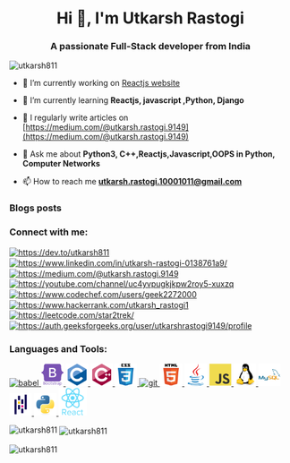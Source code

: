 <h1 align="center">Hi 👋, I'm Utkarsh Rastogi</h1>
<h3 align="center">A passionate Full-Stack developer from India</h3>

<p align="left"> <img src="https://komarev.com/ghpvc/?username=utkarsh811&label=Profile%20views&color=0e75b6&style=flat" alt="utkarsh811" /> </p>



- 🔭 I’m currently working on [Reactjs website](https://github.com/Utkarsh811/acic_miet_website.git)

- 🌱 I’m currently learning **Reactjs, javascript ,Python, Django**

- 📝 I regularly write articles on [https://medium.com/@utkarsh.rastogi.9149](https://medium.com/@utkarsh.rastogi.9149)

- 💬 Ask me about **Python3, C++,Reactjs,Javascript,OOPS in Python, Computer Networks**

- 📫 How to reach me **utkarsh.rastogi.10001011@gmail.com**

### Blogs posts
<!-- BLOG-POST-LIST:START -->
<!-- BLOG-POST-LIST:END -->

<h3 align="left">Connect with me:</h3>
<p align="left">
<a href="https://dev.to/https://dev.to/utkarsh811" target="blank"><img align="center" src="https://raw.githubusercontent.com/rahuldkjain/github-profile-readme-generator/master/src/images/icons/Social/devto.svg" alt="https://dev.to/utkarsh811" height="30" width="40" /></a>
<a href="https://linkedin.com/in/https://www.linkedin.com/in/utkarsh-rastogi-0138761a9/" target="blank"><img align="center" src="https://raw.githubusercontent.com/rahuldkjain/github-profile-readme-generator/master/src/images/icons/Social/linked-in-alt.svg" alt="https://www.linkedin.com/in/utkarsh-rastogi-0138761a9/" height="30" width="40" /></a>
<a href="https://medium.com/https://medium.com/@utkarsh.rastogi.9149" target="blank"><img align="center" src="https://raw.githubusercontent.com/rahuldkjain/github-profile-readme-generator/master/src/images/icons/Social/medium.svg" alt="https://medium.com/@utkarsh.rastogi.9149" height="30" width="40" /></a>
<a href="https://www.youtube.com/c/https://youtube.com/channel/uc4yvpugkjkpw2roy5-xuxzq" target="blank"><img align="center" src="https://raw.githubusercontent.com/rahuldkjain/github-profile-readme-generator/master/src/images/icons/Social/youtube.svg" alt="https://youtube.com/channel/uc4yvpugkjkpw2roy5-xuxzq" height="30" width="40" /></a>
<a href="https://www.codechef.com/users/https://www.codechef.com/users/geek2272000" target="blank"><img align="center" src="https://cdn.jsdelivr.net/npm/simple-icons@3.1.0/icons/codechef.svg" alt="https://www.codechef.com/users/geek2272000" height="30" width="40" /></a>
<a href="https://www.hackerrank.com/https://www.hackerrank.com/utkarsh_rastogi1" target="blank"><img align="center" src="https://raw.githubusercontent.com/rahuldkjain/github-profile-readme-generator/master/src/images/icons/Social/hackerrank.svg" alt="https://www.hackerrank.com/utkarsh_rastogi1" height="30" width="40" /></a>
<a href="https://www.leetcode.com/https://leetcode.com/star2trek/" target="blank"><img align="center" src="https://raw.githubusercontent.com/rahuldkjain/github-profile-readme-generator/master/src/images/icons/Social/leet-code.svg" alt="https://leetcode.com/star2trek/" height="30" width="40" /></a>
<a href="https://auth.geeksforgeeks.org/user/https://auth.geeksforgeeks.org/user/utkarshrastogi9149/profile" target="blank"><img align="center" src="https://raw.githubusercontent.com/rahuldkjain/github-profile-readme-generator/master/src/images/icons/Social/geeks-for-geeks.svg" alt="https://auth.geeksforgeeks.org/user/utkarshrastogi9149/profile" height="30" width="40" /></a>
</p>

<h3 align="left">Languages and Tools:</h3>
<p align="left"> <a href="https://babeljs.io/" target="_blank" rel="noreferrer"> <img src="https://www.vectorlogo.zone/logos/babeljs/babeljs-icon.svg" alt="babel" width="40" height="40"/> </a> <a href="https://getbootstrap.com" target="_blank" rel="noreferrer"> <img src="https://raw.githubusercontent.com/devicons/devicon/master/icons/bootstrap/bootstrap-plain-wordmark.svg" alt="bootstrap" width="40" height="40"/> </a> <a href="https://www.cprogramming.com/" target="_blank" rel="noreferrer"> <img src="https://raw.githubusercontent.com/devicons/devicon/master/icons/c/c-original.svg" alt="c" width="40" height="40"/> </a> <a href="https://www.w3schools.com/cpp/" target="_blank" rel="noreferrer"> <img src="https://raw.githubusercontent.com/devicons/devicon/master/icons/cplusplus/cplusplus-original.svg" alt="cplusplus" width="40" height="40"/> </a> <a href="https://www.w3schools.com/css/" target="_blank" rel="noreferrer"> <img src="https://raw.githubusercontent.com/devicons/devicon/master/icons/css3/css3-original-wordmark.svg" alt="css3" width="40" height="40"/> </a> <a href="https://git-scm.com/" target="_blank" rel="noreferrer"> <img src="https://www.vectorlogo.zone/logos/git-scm/git-scm-icon.svg" alt="git" width="40" height="40"/> </a> <a href="https://www.w3.org/html/" target="_blank" rel="noreferrer"> <img src="https://raw.githubusercontent.com/devicons/devicon/master/icons/html5/html5-original-wordmark.svg" alt="html5" width="40" height="40"/> </a> <a href="https://www.java.com" target="_blank" rel="noreferrer"> <img src="https://raw.githubusercontent.com/devicons/devicon/master/icons/java/java-original.svg" alt="java" width="40" height="40"/> </a> <a href="https://developer.mozilla.org/en-US/docs/Web/JavaScript" target="_blank" rel="noreferrer"> <img src="https://raw.githubusercontent.com/devicons/devicon/master/icons/javascript/javascript-original.svg" alt="javascript" width="40" height="40"/> </a> <a href="https://www.linux.org/" target="_blank" rel="noreferrer"> <img src="https://raw.githubusercontent.com/devicons/devicon/master/icons/linux/linux-original.svg" alt="linux" width="40" height="40"/> </a> <a href="https://www.mysql.com/" target="_blank" rel="noreferrer"> <img src="https://raw.githubusercontent.com/devicons/devicon/master/icons/mysql/mysql-original-wordmark.svg" alt="mysql" width="40" height="40"/> </a> <a href="https://pandas.pydata.org/" target="_blank" rel="noreferrer"> <img src="https://raw.githubusercontent.com/devicons/devicon/2ae2a900d2f041da66e950e4d48052658d850630/icons/pandas/pandas-original.svg" alt="pandas" width="40" height="40"/> </a> <a href="https://www.python.org" target="_blank" rel="noreferrer"> <img src="https://raw.githubusercontent.com/devicons/devicon/master/icons/python/python-original.svg" alt="python" width="40" height="40"/> </a> <a href="https://reactjs.org/" target="_blank" rel="noreferrer"> <img src="https://raw.githubusercontent.com/devicons/devicon/master/icons/react/react-original-wordmark.svg" alt="react" width="50" height="50"/> </a> </p>

<p><img align="left" src="https://github-readme-stats.vercel.app/api/top-langs?username=utkarsh811&show_icons=true&locale=en&layout=compact" alt="utkarsh811" /></p>

<p>&nbsp;<img align="center" src="https://github-readme-stats.vercel.app/api?username=utkarsh811&show_icons=true&locale=en" alt="utkarsh811" /></p>

<p><img align="center" src="https://github-readme-streak-stats.herokuapp.com/?user=utkarsh811&" alt="utkarsh811" /></p>

